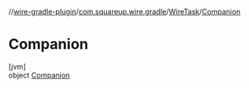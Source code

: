 //[wire-gradle-plugin](../../../../index.md)/[com.squareup.wire.gradle](../../index.md)/[WireTask](../index.md)/[Companion](index.md)

# Companion

[jvm]\
object [Companion](index.md)
